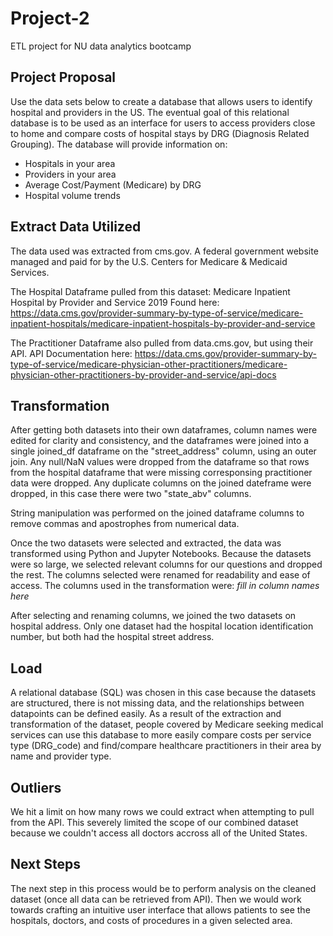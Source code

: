 # Project-2
ETL project for NU data analytics bootcamp

## Project Proposal
Use the data sets below to create a database that allows users to identify hospital and providers in the US. The eventual goal of this relational database is to be used as an interface for users to access providers close to home and compare costs of hospital stays by DRG (Diagnosis Related Grouping). The database will provide information on:

* Hospitals in your area
* Providers in your area
* Average Cost/Payment (Medicare) by DRG
* Hospital volume trends

## Extract Data Utilized
The data used was extracted from cms.gov. A federal government website managed and paid for by the U.S. Centers for Medicare & Medicaid Services.

The Hospital Dataframe pulled from this dataset: Medicare Inpatient Hospital by Provider and Service 2019
Found here: https://data.cms.gov/provider-summary-by-type-of-service/medicare-inpatient-hospitals/medicare-inpatient-hospitals-by-provider-and-service

The Practitioner Dataframe also pulled from data.cms.gov, but using their API. 
API Documentation here: 
https://data.cms.gov/provider-summary-by-type-of-service/medicare-physician-other-practitioners/medicare-physician-other-practitioners-by-provider-and-service/api-docs 


## Transformation
After getting both datasets into their own dataframes, column names were edited for clarity and consistency, and the dataframes were joined into a single joined_df dataframe on the "street_address" column, using an outer join. Any null/NaN values were dropped from the dataframe so that rows from the hospital dataframe that were missing corresponsing practitioner data were dropped. Any duplicate columns on the joined dateframe were dropped, in this case there were two "state_abv" columns.  

String manipulation was performed on the joined dataframe columns to remove commas and apostrophes from numerical data. 

Once the two datasets were selected and extracted, the data was transformed using Python and Jupyter Notebooks. Because the datasets were so large, we selected relevant columns for our questions and dropped the rest. The columns selected were renamed for readability and ease of access. The columns used in the transformation were: *fill in column names here*

After selecting and renaming columns, we joined the two datasets on hospital address. Only one dataset had the hospital location identification number, but both had the hospital street address.

## Load
A relational database (SQL) was chosen in this case because the datasets are structured, there is not missing data, and the relationships between datapoints can be defined easily. 
As a result of the extraction and transformation of the dataset, people covered by Medicare seeking medical services can use this database to more easily compare costs per service type (DRG_code) and find/compare healthcare practitioners in their area by name and provider type. 

## Outliers
We hit a limit on how many rows we could extract when attempting to pull from the API. This severely limited the scope of our combined dataset because we couldn't access all doctors accross all of the United States. 

## Next Steps
The next step in this process would be to perform analysis on the cleaned dataset (once all data can be retrieved from API). Then we would work towards crafting an intuitive user interface that allows patients to see the hospitals, doctors, and costs of procedures in a given selected area. 
